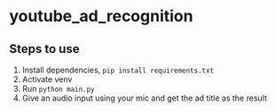 # youtube_ad_recognition

## Steps to use
1. Install dependencies, `pip install requirements.txt`
2. Activate venv
3. Run `python main.py`
4. Give an audio input using your mic and get the ad title as the result
